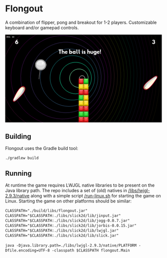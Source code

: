 # Flongout
A combination of flipper, pong and breakout for 1-2 players. Customizable keyboard and/or gamepad controls.

![Screenshot](https://raw.githubusercontent.com/mkforsb/flongout/main/doc/screenshot-game.png)

## Building
Flongout uses the Gradle build tool:

    ./gradlew build

## Running
At runtime the game requires LWJGL native libraries to be present on the Java library path. The repo includes
a set of (old) natives in [/libs/lwjgl-2.9.3/native](/libs/lwjgl-2.9.3/native) along with a simple script 
[/run-linux.sh](https://github.com/mkforsb/flongout/blob/main/run-linux.sh) for starting the game on Linux.
Starting the game on other platforms should be similar:

    CLASSPATH="./build/libs/flongout.jar"
    CLASSPATH="$CLASSPATH:./libs/slick2d/lib/jinput.jar"
    CLASSPATH="$CLASSPATH:./libs/slick2d/lib/jogg-0.0.7.jar"
    CLASSPATH="$CLASSPATH:./libs/slick2d/lib/jorbis-0.0.15.jar"
    CLASSPATH="$CLASSPATH:./libs/slick2d/lib/lwjgl.jar"
    CLASSPATH="$CLASSPATH:./libs/slick2d/lib/slick.jar"

    java -Djava.library.path=./libs/lwjgl-2.9.3/native/PLATFORM -Dfile.encoding=UTF-8 -classpath $CLASSPATH flongout.Main
